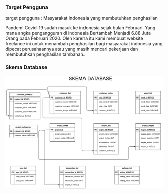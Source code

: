### Target Pengguna
target pengguna : Masyarakat Indonesia yang membutuhkan penghasilan

Pandemi Covid-19 sudah masuk ke indonesia sejak bulan Februari.
Yang mana angka pengangguran di indonesia Bertambah Menjadi 6.88 Juta Orang pada Februari 2020.
Oleh karena itu kami membuat website freelance ini untuk menambah penghasilan bagi masyarakat indonesia yang dipecat perusahaannya atau yang masih mencari pekerjaan dan membutuhkan penghasilan tambahan.

### Skema Database
![skema database](images/SkemaDatabase.png)
